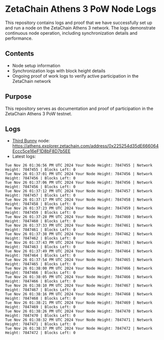 # ZetaChain Athens 3 PoW Node Logs
This repository contains logs and proof that we have successfully set up and run a node on the ZetaChain Athens 3 network. The logs demonstrate continuous node operation, including synchronization details and performance.

## Contents
- Node setup information
- Synchronization logs with block height details
- Ongoing proof of work logs to verify active participation in the ZetaChain network

## Purpose
This repository serves as documentation and proof of participation in the ZetaChain Athens 3 PoW testnet.

## Logs

- [Third Bunny](https://thirdbunny.xyz/) node: https://athens.explorer.zetachain.com/address/0x225254d35dE666064Eccc5ce16eF1D8bF8D7b5EE
- Latest logs:
```
Tue Nov 26 01:36:56 PM UTC 2024 Your Node Height: 7847455 | Network Height: 7847455 | Blocks Left: 0
Tue Nov 26 01:37:01 PM UTC 2024 Your Node Height: 7847456 | Network Height: 7847456 | Blocks Left: 0
Tue Nov 26 01:37:06 PM UTC 2024 Your Node Height: 7847456 | Network Height: 7847456 | Blocks Left: 0
Tue Nov 26 01:37:12 PM UTC 2024 Your Node Height: 7847457 | Network Height: 7847457 | Blocks Left: 0
Tue Nov 26 01:37:17 PM UTC 2024 Your Node Height: 7847458 | Network Height: 7847458 | Blocks Left: 0
Tue Nov 26 01:37:23 PM UTC 2024 Your Node Height: 7847459 | Network Height: 7847459 | Blocks Left: 0
Tue Nov 26 01:37:28 PM UTC 2024 Your Node Height: 7847460 | Network Height: 7847460 | Blocks Left: 0
Tue Nov 26 01:37:33 PM UTC 2024 Your Node Height: 7847461 | Network Height: 7847461 | Blocks Left: 0
Tue Nov 26 01:37:38 PM UTC 2024 Your Node Height: 7847462 | Network Height: 7847462 | Blocks Left: 0
Tue Nov 26 01:37:43 PM UTC 2024 Your Node Height: 7847463 | Network Height: 7847463 | Blocks Left: 0
Tue Nov 26 01:37:49 PM UTC 2024 Your Node Height: 7847464 | Network Height: 7847464 | Blocks Left: 0
Tue Nov 26 01:37:54 PM UTC 2024 Your Node Height: 7847465 | Network Height: 7847465 | Blocks Left: 0
Tue Nov 26 01:38:00 PM UTC 2024 Your Node Height: 7847466 | Network Height: 7847466 | Blocks Left: 0
Tue Nov 26 01:38:05 PM UTC 2024 Your Node Height: 7847466 | Network Height: 7847466 | Blocks Left: 0
Tue Nov 26 01:38:10 PM UTC 2024 Your Node Height: 7847467 | Network Height: 7847467 | Blocks Left: 0
Tue Nov 26 01:38:16 PM UTC 2024 Your Node Height: 7847468 | Network Height: 7847468 | Blocks Left: 0
Tue Nov 26 01:38:21 PM UTC 2024 Your Node Height: 7847469 | Network Height: 7847469 | Blocks Left: 0
Tue Nov 26 01:38:26 PM UTC 2024 Your Node Height: 7847470 | Network Height: 7847470 | Blocks Left: 0
Tue Nov 26 01:38:32 PM UTC 2024 Your Node Height: 7847471 | Network Height: 7847471 | Blocks Left: 0
Tue Nov 26 01:38:37 PM UTC 2024 Your Node Height: 7847472 | Network Height: 7847472 | Blocks Left: 0
```
